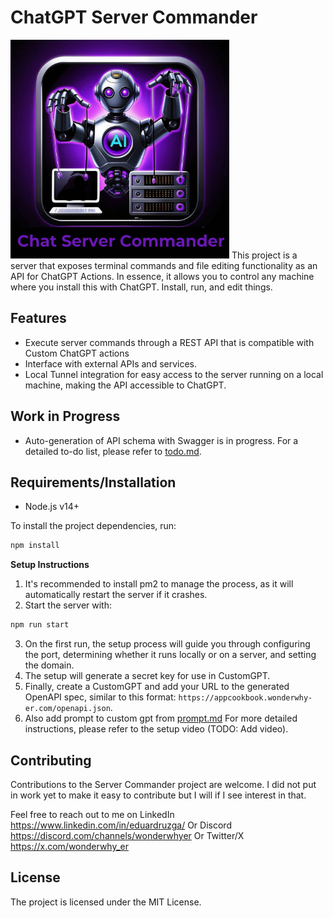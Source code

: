 # ChatGPT Server Commander
<img src="logo4.png" width="350pxp" height="350px"/>
This project is a server that exposes terminal commands and file editing functionality as an API for ChatGPT Actions. In essence, it allows you to control any machine where you install this with ChatGPT. Install, run, and edit things.

## Features

- Execute server commands through a REST API that is compatible with Custom ChatGPT actions
- Interface with external APIs and services.
- Local Tunnel integration for easy access to the server running on a local machine, making the API accessible to ChatGPT.

## Work in Progress

- Auto-generation of API schema with Swagger is in progress. For a detailed to-do list, please refer to [todo.md](./todo.md).

## Requirements/Installation

- Node.js v14+

To install the project dependencies, run:

```bash
npm install
```

**Setup Instructions**

1. It's recommended to install pm2 to manage the process, as it will automatically restart the server if it crashes.
2. Start the server with:

```bash
npm run start
```
3. On the first run, the setup process will guide you through configuring the port, determining whether it runs locally or on a server, and setting the domain.
4. The setup will generate a secret key for use in CustomGPT.
5. Finally, create a CustomGPT and add your URL to the generated OpenAPI spec, similar to this format: `https://appcookbook.wonderwhy-er.com/openapi.json`.
6. Also add prompt to custom gpt from [prompt.md](./prompt.md)
For more detailed instructions, please refer to the setup video (TODO: Add video).

## Contributing

Contributions to the Server Commander project are welcome.
I did not put in work yet to make it easy to contribute but I will if I see interest in that.

Feel free to reach out to me on LinkedIn https://www.linkedin.com/in/eduardruzga/
Or Discord https://discord.com/channels/wonderwhyer
Or Twitter/X https://x.com/wonderwhy_er

## License

The project is licensed under the MIT License.

